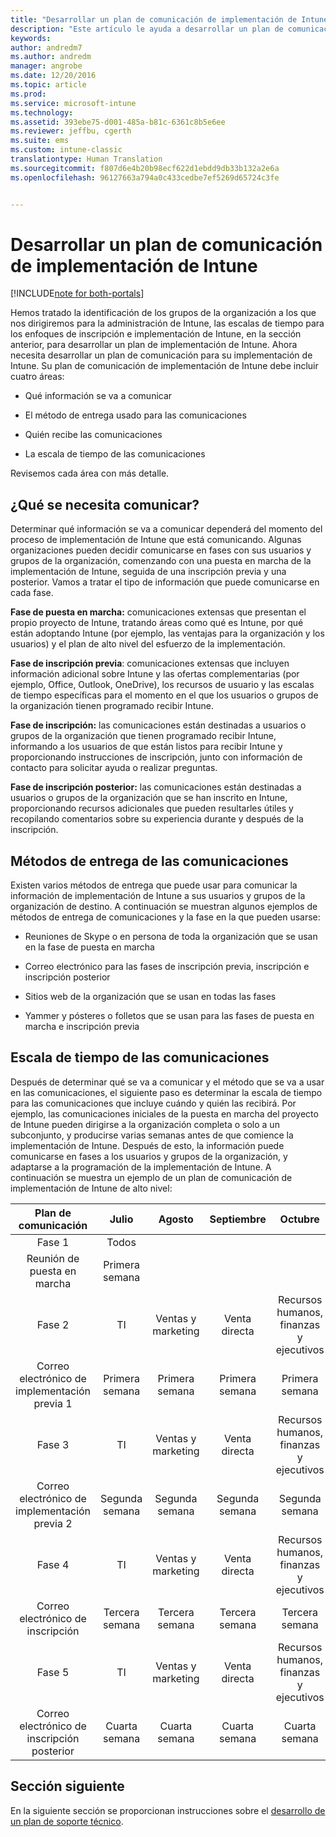 ```yaml
---
title: "Desarrollar un plan de comunicación de implementación de Intune | Microsoft Docs"
description: "Este artículo le ayuda a desarrollar un plan de comunicación de implementación para una implementación y diseño solo en la nube de Microsoft Intune."
keywords: 
author: andredm7
ms.author: andredm
manager: angrobe
ms.date: 12/20/2016
ms.topic: article
ms.prod: 
ms.service: microsoft-intune
ms.technology: 
ms.assetid: 393ebe75-d001-485a-b81c-6361c8b5e6ee
ms.reviewer: jeffbu, cgerth
ms.suite: ems
ms.custom: intune-classic
translationtype: Human Translation
ms.sourcegitcommit: f807d6e4b20b98ecf622d1ebdd9db33b132a2e6a
ms.openlocfilehash: 96127663a794a0c433cedbe7ef5269d65724c3fe


---
```


# <a name="develop-an-intune-rollout-communication-plan"></a>Desarrollar un plan de comunicación de implementación de Intune

[!INCLUDE[note for both-portals](../includes/note-for-both-portals.md)]

Hemos tratado la identificación de los grupos de la organización a los que nos dirigiremos para la administración de Intune, las escalas de tiempo para los enfoques de inscripción e implementación de Intune, en la sección anterior, para desarrollar un plan de implementación de Intune. Ahora necesita desarrollar un plan de comunicación para su implementación de Intune. Su plan de comunicación de implementación de Intune debe incluir cuatro áreas:

-   Qué información se va a comunicar

-   El método de entrega usado para las comunicaciones

-   Quién recibe las comunicaciones

-   La escala de tiempo de las comunicaciones

Revisemos cada área con más detalle.

## <a name="what-needs-to-be-communicated"></a>¿Qué se necesita comunicar?

Determinar qué información se va a comunicar dependerá del momento del proceso de implementación de Intune que está comunicando. Algunas organizaciones pueden decidir comunicarse en fases con sus usuarios y grupos de la organización, comenzando con una puesta en marcha de la implementación de Intune, seguida de una inscripción previa y una posterior. Vamos a tratar el tipo de información que puede comunicarse en cada fase.

**Fase de puesta en marcha:** comunicaciones extensas que presentan el propio proyecto de Intune, tratando áreas como qué es Intune, por qué están adoptando Intune (por ejemplo, las ventajas para la organización y los usuarios) y el plan de alto nivel del esfuerzo de la implementación.

**Fase de inscripción previa**: comunicaciones extensas que incluyen información adicional sobre Intune y las ofertas complementarias (por ejemplo, Office, Outlook, OneDrive), los recursos de usuario y las escalas de tiempo específicas para el momento en el que los usuarios o grupos de la organización tienen programado recibir Intune.

**Fase de inscripción:** las comunicaciones están destinadas a usuarios o grupos de la organización que tienen programado recibir Intune, informando a los usuarios de que están listos para recibir Intune y proporcionando instrucciones de inscripción, junto con información de contacto para solicitar ayuda o realizar preguntas.

**Fase de inscripción posterior:** las comunicaciones están destinadas a usuarios o grupos de la organización que se han inscrito en Intune, proporcionando recursos adicionales que pueden resultarles útiles y recopilando comentarios sobre su experiencia durante y después de la inscripción.

## <a name="communication-delivery-methods"></a>Métodos de entrega de las comunicaciones

Existen varios métodos de entrega que puede usar para comunicar la información de implementación de Intune a sus usuarios y grupos de la organización de destino. A continuación se muestran algunos ejemplos de métodos de entrega de comunicaciones y la fase en la que pueden usarse:

-   Reuniones de Skype o en persona de toda la organización que se usan en la fase de puesta en marcha

-   Correo electrónico para las fases de inscripción previa, inscripción e inscripción posterior

-   Sitios web de la organización que se usan en todas las fases

-   Yammer y pósteres o folletos que se usan para las fases de puesta en marcha e inscripción previa

## <a name="communications-timeline"></a>Escala de tiempo de las comunicaciones

Después de determinar qué se va a comunicar y el método que se va a usar en las comunicaciones, el siguiente paso es determinar la escala de tiempo para las comunicaciones que incluye cuándo y quién las recibirá. Por ejemplo, las comunicaciones iniciales de la puesta en marcha del proyecto de Intune pueden dirigirse a la organización completa o solo a un subconjunto, y producirse varias semanas antes de que comience la implementación de Intune. Después de esto, la información puede comunicarse en fases a los usuarios y grupos de la organización, y adaptarse a la programación de la implementación de Intune. A continuación se muestra un ejemplo de un plan de comunicación de implementación de Intune de alto nivel:

  | **Plan de comunicación** | **Julio** | **Agosto** | **Septiembre** | **Octubre** |
|:---:|:---:|:---:|:---:|:---:|
| Fase 1  | Todos |  |  |  |                                                         
| Reunión de puesta en marcha | Primera semana |  |  |  |                                                         
| Fase 2 | TI | Ventas y marketing | Venta directa | Recursos humanos, finanzas y ejecutivos |
| Correo electrónico de implementación previa 1 | Primera semana | Primera semana | Primera semana | Primera semana |
| Fase 3 | TI | Ventas y marketing | Venta directa | Recursos humanos, finanzas y ejecutivos |
| Correo electrónico de implementación previa 2 | Segunda semana | Segunda semana | Segunda semana | Segunda semana |
| Fase 4 | TI | Ventas y marketing | Venta directa | Recursos humanos, finanzas y ejecutivos |
| Correo electrónico de inscripción | Tercera semana | Tercera semana | Tercera semana | Tercera semana |
| Fase 5 | TI | Ventas y marketing | Venta directa | Recursos humanos, finanzas y ejecutivos |
| Correo electrónico de inscripción posterior | Cuarta semana | Cuarta semana | Cuarta semana | Cuarta semana |

## <a name="next-section"></a>Sección siguiente

En la siguiente sección se proporcionan instrucciones sobre el [desarrollo de un plan de soporte técnico](section-6-develop-a-support-plan.md).



<!--HONumber=Dec16_HO5-->


